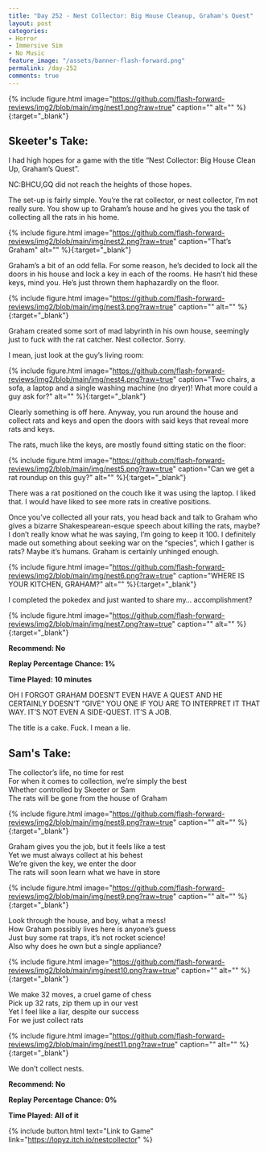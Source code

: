 ```yaml
---
title: "Day 252 - Nest Collector: Big House Cleanup, Graham's Quest"
layout: post
categories:
- Horror
- Immersive Sim
- No Music
feature_image: "/assets/banner-flash-forward.png"
permalink: /day-252
comments: true
---
```


{% include figure.html image="https://github.com/flash-forward-reviews/img2/blob/main/img/nest1.png?raw=true" caption="" alt="" %}{:target="_blank"}
 
## Skeeter's Take:

I had high hopes for a game with the title “Nest Collector: Big House Clean Up, Graham’s Quest”. 

NC:BHCU,GQ did not reach the heights of those hopes. 

The set-up is fairly simple. You’re the rat collector, or nest collector, I’m not really sure. You show up to Graham’s house and he gives you the task of collecting all the rats in his home. 

{% include figure.html image="https://github.com/flash-forward-reviews/img2/blob/main/img/nest2.png?raw=true" caption="That’s Graham" alt="" %}{:target="_blank"}

Graham’s a bit of an odd fella. For some reason, he’s decided to lock all the doors in his house and lock a key in each of the rooms. He hasn’t hid these keys, mind you. He’s just thrown them haphazardly on the floor. 

{% include figure.html image="https://github.com/flash-forward-reviews/img2/blob/main/img/nest3.png?raw=true" caption="" alt="" %}{:target="_blank"}

Graham created some sort of mad labyrinth in his own house, seemingly just to fuck with the rat catcher. Nest collector. Sorry. 

I mean, just look at the guy’s living room: 

{% include figure.html image="https://github.com/flash-forward-reviews/img2/blob/main/img/nest4.png?raw=true" caption="Two chairs, a sofa, a laptop and a single washing machine (no dryer)! What more could a guy ask for?" alt="" %}{:target="_blank"}

Clearly something is off here. Anyway, you run around the house and collect rats and keys and open the doors with said keys that reveal more rats and keys. 

The rats, much like the keys, are mostly found sitting static on the floor: 

{% include figure.html image="https://github.com/flash-forward-reviews/img2/blob/main/img/nest5.png?raw=true" caption="Can we get a rat roundup on this guy?" alt="" %}{:target="_blank"}

There was a rat positioned on the couch like it was using the laptop. I liked that. I would have liked to see more rats in creative positions. 

Once you’ve collected all your rats, you head back and talk to Graham who gives a bizarre Shakespearean-esque speech about killing the rats, maybe? I don’t really know what he was saying, I’m going to keep it 100. I definitely made out something about seeking war on the “species”, which I gather is rats? Maybe it’s humans. Graham is certainly unhinged enough. 

{% include figure.html image="https://github.com/flash-forward-reviews/img2/blob/main/img/nest6.png?raw=true" caption="WHERE IS YOUR KITCHEN, GRAHAM?" alt="" %}{:target="_blank"}

I completed the pokedex and just wanted to share my… accomplishment?

{% include figure.html image="https://github.com/flash-forward-reviews/img2/blob/main/img/nest7.png?raw=true" caption="" alt="" %}{:target="_blank"}

**Recommend: No**

**Replay Percentage Chance: 1%**

**Time Played: 10 minutes**

OH I FORGOT GRAHAM DOESN’T EVEN HAVE A QUEST AND HE CERTAINLY DOESN’T “GIVE” YOU ONE IF YOU ARE TO INTERPRET IT THAT WAY. IT’S NOT EVEN A SIDE-QUEST. IT’S A JOB. 

The title is a cake. Fuck. I mean a lie. 

## Sam's Take:

The collector’s life, no time for rest\
For when it comes to collection, we’re simply the best\
Whether controlled by Skeeter or Sam\
The rats will be gone from the house of Graham

{% include figure.html image="https://github.com/flash-forward-reviews/img2/blob/main/img/nest8.png?raw=true" caption="" alt="" %}{:target="_blank"}

Graham gives you the job, but it feels like a test\
Yet we must always collect at his behest\
We’re given the key, we enter the door\
The rats will soon learn what we have in store

{% include figure.html image="https://github.com/flash-forward-reviews/img2/blob/main/img/nest9.png?raw=true" caption="" alt="" %}{:target="_blank"}

Look through the house, and boy, what a mess!\
How Graham possibly lives here is anyone’s guess\
Just buy some rat traps, it’s not rocket science!\
Also why does he own but a single appliance?

{% include figure.html image="https://github.com/flash-forward-reviews/img2/blob/main/img/nest10.png?raw=true" caption="" alt="" %}{:target="_blank"}

We make 32 moves, a cruel game of chess\
Pick up 32 rats, zip them up in our vest\
Yet I feel like a liar, despite our success\
For we just collect rats

{% include figure.html image="https://github.com/flash-forward-reviews/img2/blob/main/img/nest11.png?raw=true" caption="" alt="" %}{:target="_blank"}

We don’t collect nests.

**Recommend: No**

**Replay Percentage Chance: 0%**

**Time Played: All of it** 

{% include button.html text="Link to Game" link="https://lopyz.itch.io/nestcollector" %}